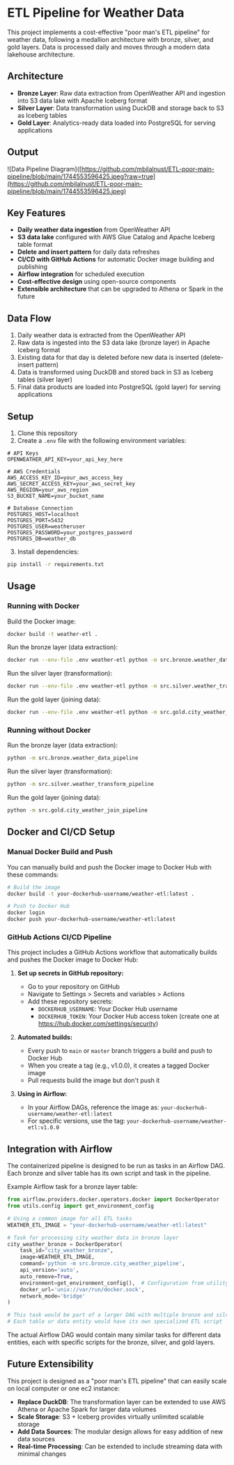 # ETL Pipeline for Weather Data

This project implements a cost-effective "poor man's ETL pipeline" for weather data, following a medallion architecture with bronze, silver, and gold layers. Data is processed daily and moves through a modern data lakehouse architecture.

## Architecture

- **Bronze Layer**: Raw data extraction from OpenWeather API and ingestion into S3 data lake with Apache Iceberg format
- **Silver Layer**: Data transformation using DuckDB and storage back to S3 as Iceberg tables
- **Gold Layer**: Analytics-ready data loaded into PostgreSQL for serving applications

## Output
![Data Pipeline Diagram]([https://github.com/mbilalnust/ETL-poor-main-pipeline/blob/main/1744553596425.jpeg?raw=true](https://github.com/mbilalnust/ETL-poor-main-pipeline/blob/main/1744553596425.jpeg)

## Key Features

- **Daily weather data ingestion** from OpenWeather API
- **S3 data lake** configured with AWS Glue Catalog and Apache Iceberg table format
- **Delete and insert pattern** for daily data refreshes
- **CI/CD with GitHub Actions** for automatic Docker image building and publishing
- **Airflow integration** for scheduled execution
- **Cost-effective design** using open-source components
- **Extensible architecture** that can be upgraded to Athena or Spark in the future

## Data Flow

1. Daily weather data is extracted from the OpenWeather API
2. Raw data is ingested into the S3 data lake (bronze layer) in Apache Iceberg format
3. Existing data for that day is deleted before new data is inserted (delete-insert pattern)
4. Data is transformed using DuckDB and stored back in S3 as Iceberg tables (silver layer)
5. Final data products are loaded into PostgreSQL (gold layer) for serving applications

## Setup

1. Clone this repository
2. Create a `.env` file with the following environment variables:

```
# API Keys
OPENWEATHER_API_KEY=your_api_key_here

# AWS Credentials
AWS_ACCESS_KEY_ID=your_aws_access_key
AWS_SECRET_ACCESS_KEY=your_aws_secret_key
AWS_REGION=your_aws_region
S3_BUCKET_NAME=your_bucket_name

# Database Connection
POSTGRES_HOST=localhost
POSTGRES_PORT=5432
POSTGRES_USER=weatheruser
POSTGRES_PASSWORD=your_postgres_password
POSTGRES_DB=weather_db
```

3. Install dependencies:

```bash
pip install -r requirements.txt
```

## Usage

### Running with Docker

Build the Docker image:

```bash
docker build -t weather-etl .
```

Run the bronze layer (data extraction):

```bash
docker run --env-file .env weather-etl python -m src.bronze.weather_data_pipeline
```

Run the silver layer (transformation):

```bash
docker run --env-file .env weather-etl python -m src.silver.weather_transform_pipeline
```

Run the gold layer (joining data):

```bash
docker run --env-file .env weather-etl python -m src.gold.city_weather_join_pipeline
```

### Running without Docker

Run the bronze layer (data extraction):

```bash
python -m src.bronze.weather_data_pipeline
```

Run the silver layer (transformation):

```bash
python -m src.silver.weather_transform_pipeline
```

Run the gold layer (joining data):

```bash
python -m src.gold.city_weather_join_pipeline
```

## Docker and CI/CD Setup

### Manual Docker Build and Push

You can manually build and push the Docker image to Docker Hub with these commands:

```bash
# Build the image
docker build -t your-dockerhub-username/weather-etl:latest .

# Push to Docker Hub
docker login
docker push your-dockerhub-username/weather-etl:latest
```

### GitHub Actions CI/CD Pipeline

This project includes a GitHub Actions workflow that automatically builds and pushes the Docker image to Docker Hub:

1. **Set up secrets in GitHub repository:**
   - Go to your repository on GitHub
   - Navigate to Settings > Secrets and variables > Actions
   - Add these repository secrets:
     - `DOCKERHUB_USERNAME`: Your Docker Hub username
     - `DOCKERHUB_TOKEN`: Your Docker Hub access token (create one at https://hub.docker.com/settings/security)

2. **Automated builds:**
   - Every push to `main` or `master` branch triggers a build and push to Docker Hub
   - When you create a tag (e.g., v1.0.0), it creates a tagged Docker image
   - Pull requests build the image but don't push it

3. **Using in Airflow:**
   - In your Airflow DAGs, reference the image as: `your-dockerhub-username/weather-etl:latest`
   - For specific versions, use the tag: `your-dockerhub-username/weather-etl:v1.0.0`

## Integration with Airflow

The containerized pipeline is designed to be run as tasks in an Airflow DAG. Each bronze and silver table has its own script and task in the pipeline.

Example Airflow task for a bronze layer table:

```python
from airflow.providers.docker.operators.docker import DockerOperator
from utils.config import get_environment_config

# Using a common image for all ETL tasks
WEATHER_ETL_IMAGE = "your-dockerhub-username/weather-etl:latest"

# Task for processing city weather data in bronze layer
city_weather_bronze = DockerOperator(
    task_id="city_weather_bronze",
    image=WEATHER_ETL_IMAGE,
    command='python -m src.bronze.city_weather_pipeline',
    api_version='auto',
    auto_remove=True,
    environment=get_environment_config(),  # Configuration from utility module
    docker_url='unix://var/run/docker.sock',
    network_mode='bridge'
)

# This task would be part of a larger DAG with multiple bronze and silver tasks
# Each table or data entity would have its own specialized ETL script
```

The actual Airflow DAG would contain many similar tasks for different data entities, each with specific scripts for the bronze, silver, and gold layers.

## Future Extensibility

This project is designed as a "poor man's ETL pipeline" that can easily scale on local computer or one ec2 instance:

- **Replace DuckDB**: The transformation layer can be extended to use AWS Athena or Apache Spark for larger data volumes
- **Scale Storage**: S3 + Iceberg provides virtually unlimited scalable storage
- **Add Data Sources**: The modular design allows for easy addition of new data sources
- **Real-time Processing**: Can be extended to include streaming data with minimal changes 

